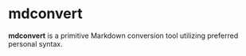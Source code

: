 # mdconvert

**mdconvert** is a primitive Markdown conversion tool
utilizing preferred personal syntax.

